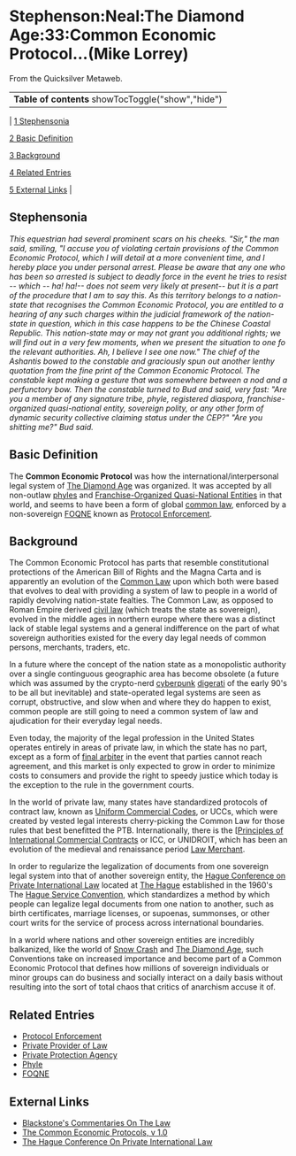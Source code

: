 
# Stephenson:Neal:The Diamond Age:33:Common Economic Protocol...(Mike Lorrey)

From the Quicksilver Metaweb.



|  |
| --- |
| **Table of contents** showTocToggle("show","hide") |
| 
[1 Stephensonia](/) 


[2 Basic Definition](/) 


[3 Background](/) 


[4 Related Entries](/)


[5 External Links](/)
 |


## Stephensonia


*This equestrian had several prominent scars on his cheeks. "Sir," the man said, smiling, "I accuse you of violating certain provisions of the Common Economic Protocol, which I will detail at a more convenient time, and I hereby place you under personal arrest. Please be aware that any one who has been so arrested is subject to deadly force in the event he tries to resist -- which -- ha! ha!-- does not seem very likely at present-- but it is a part of the procedure that I am to say this. As this territory belongs to a nation-state that recognises the Common Economic Protocol, you are entitled to a hearing of any such charges within the judicial framework of the nation-state in question, which in this case happens to be the Chinese Coastal Republic. This nation-state may or may not grant you additional rights; we will find out in a very few moments, when we present the situation to one fo the relevant authorities. Ah, I believe I see one now."*
 *The chief of the Ashantis bowed to the constable and graciously spun out another lenthy quotation from the fine print of the Common Economic Protocol. The constable kept making a gesture that was somewhere between a nod and a perfunctory bow. Then the constable turned to Bud and said, very fast: "Are you a member of any signature tribe, phyle, registered diaspora, franchise-organized quasi-national entity, sovereign polity, or any other form of dynamic security collective claiming status under the CEP?"*
 *"Are you shitting me?" Bud said.*

## Basic Definition


The **Common Economic Protocol** was how the international/interpersonal legal system of [The Diamond Age](/the-diamond-age) was organized. It was accepted by all non-outlaw [phyles](/phyle) and [Franchise-Organized Quasi-National Entities](/foqne) in that world, and seems to have been a form of global [common law](/), enforced by a non-sovereign [FOQNE](/foqne) known as [Protocol Enforcement](/stephenson-neal-the-diamond-age-40-protocol-enforcement-mike-lorrey).

## Background



The Common Economic Protocol has parts that resemble constitutional protections of the American Bill of Rights and the Magna Carta and is apparently an evolution of the [Common Law](/) upon which both were based that evolves to deal with providing a system of law to people in a world of rapidly devolving nation-state fealties. The Common Law, as opposed to Roman Empire derived [civil law](/) (which treats the state as sovereign), evolved in the middle ages in northern europe where there was a distinct lack of stable legal systems and a general indifference on the part of what sovereign authorities existed for the every day legal needs of common persons, merchants, traders, etc.

In a future where the concept of the nation state as a monopolistic authority over a single continguous geographic area has become obsolete (a future which was assumed by the crypto-nerd [cyberpunk](/cyberpunk) [digerati](/) of the early 90's to be all but inevitable) and state-operated legal systems are seen as corrupt, obstructive, and slow when and where they do happen to exist, common people are still going to need a common system of law and ajudication for their everyday legal needs.

Even today, the majority of the legal profession in the United States operates entirely in areas of private law, in which the state has no part, except as a form of [final arbiter](/final-arbiter) in the event that parties cannot reach agreement, and this market is only expected to grow in order to minimize costs to consumers and provide the right to speedy justice which today is the exception to the rule in the government courts.

In the world of private law, many states have standardized protocols of contract law, known as [Uniform Commercial Codes](/), or UCCs, which were created by vested legal interests cherry-picking the Common Law for those rules that best benefitted the PTB. Internationally, there is the [[Principles of International Commercial Contracts](/http-lexmercatoria-org) or ICC, or UNIDROIT, which has been an evolution of the medieval and renaissance period [Law Merchant](/). 

In order to regularize the legalization of documents from one sovereign legal system into that of another sovereign entity, the [Hague Conference on Private International Law](/) located at [The Hague](/http-www-thehague-nl-s-312-gw-2004-thehague) established in the 1960's The [Hague Service Convention](/), which standardizes a method by which people can legalize legal documents from one nation to another, such as birth certificates, marriage licenses, or supoenas, summonses, or other court writs for the service of process across international boundaries.

In a world where nations and other sovereign entities are incredibly balkanized, like the world of [Snow Crash](/snow-crash) and [The Diamond Age](/the-diamond-age), such Conventions take on increased importance and become part of a Common Economic Protocol that defines how millions of sovereign individuals or minor groups can do business and socially interact on a daily basis without resulting into the sort of total chaos that critics of anarchism accuse it of.

## Related Entries


* [Protocol Enforcement](/protocol-enforcement)
* [Private Provider of Law](/private-provider-of-law)
* [Private Protection Agency](/private-protection-agency)
* [Phyle](/phyle)
* [FOQNE](/foqne)


## External Links


* [Blackstone's Commentaries On The Law](/http-www-yale-edu-lawweb-avalon-blackstone-blacksto-htm)
* [The Common Economic Protocols, v 1.0](/http-ica-citystateinc-com-library)
* [The Hague Conference On Private International Law](/http-hcch-e-vision-nl-index-en-php)
